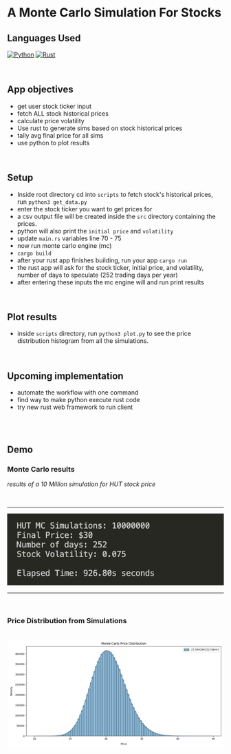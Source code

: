 # A Monte Carlo Simulation For Stocks

## Languages Used

[![Python](https://img.shields.io/badge/Python-3776AB?style=for-the-badge&logo=python&logoColor=gold)](https://www.python.org/)
[![Rust](https://img.shields.io/badge/Rust-E57324?style=for-the-badge&logo=rust&logoColor=#E57324)](https://www.rust-lang.org/)


<br>


## App objectives

- get user stock ticker input
- fetch ALL stock historical prices
- calculate price volatility 
- Use rust to generate sims based on stock historical prices
- tally avg final price for all sims
- use python to plot results


<br>

## Setup

- Inside root directory cd into `scripts` to fetch stock's historical prices, run `python3 get_data.py`
- enter the stock ticker you want to get prices for
- a csv output file will be created inside the `src` directory containing the prices.
- python will also print the `initial price` and `volatility`
- update `main.rs` variables line 70 - 75 
- now run monte carlo engine (mc) 
- `cargo build`
- after your rust app finishes building, run your app `cargo run`
- the rust app will ask for the stock ticker, initial price, and volatility, number of days to speculate (252 trading days per year)
- after entering these inputs the mc engine will and run print results

<br>


## Plot results

- inside `scripts` directory, run `python3 plot.py` to see the price distribution histogram from all the simulations.


<br>


## Upcoming implementation

- automate the workflow with one command
- find way to make python execute rust code
- try new rust web framework to run client


<br>

<br>

## Demo

### Monte Carlo results

<i>results of a 10 Million simulation for HUT stock price</i>

<br>
<hr>
<img class="width:50% border: solid 1px red;" src="./assets/mc.png">
<hr>

<br>

### Price Distribution from Simulations

<br>

<img class="width:50%;" src="./assets/price_dist.png">